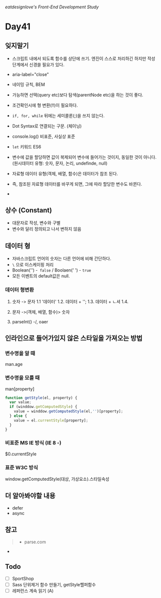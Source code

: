 ###### eatdesignlove's Front-End Development Study

# Day41


## 잊지말기
- 스크립트 내에서 되도록 함수를 상단에 쓰기. 엔진이 스스로 처리하긴 하지만 작성단계에서 신경쓸 필요가 있다.
- aria-label="close"
- 네이밍 규칙, BEM
- 가능하면 선택(query etc)보다 탐색(parentNode etc)을 하는 것이 좋다.
- 조건확인시에 형 변환(!!)이 필요하다.
- `if, for, while` 뒤에는 세미콜론(;)을 쓰지 않는다.
- Dot Syntax로 연결되는 구문. (체이닝)
- console.log() 비표준, 사실상 표준
- `let` 키워드 ES6

- 변수에 값을 할당하면 값이 복제되어 변수에 들어가는 것이지, 동일한 것이 아니다. (원시데이터 유형: 숫자, 문자, 논리, undefinde, null)
- 자료형 데이터 유형(객체, 배열, 함수)은 데이터가 참조 된다.
- 즉, 참조된 자료형 데이터를 바꾸게 되면, 그에 따라 할당한 변수도 바뀐다.
- 

## 상수 (Constant)

- 대문자로 작성, 변수와 구별
- 변수와 달리 정의되고 나서 변하지 않음

## 데이터 형
- 자바스크립트 언어의 숫자는 다른 언어에 비해 간단하다.
- `\` 으로 이스케이핑 처리
- Boolean('') -` false` / Boolaen(' ') - `true`
- 모든 이벤트의 default값은 null.



### 데이터 형변환

1. 숫자 -> 문자
1.1 '데이터'
1.2. 데이터 + '';
1.3. 데이터 + ㄴ셔
1.4. 

2. 문자 ->(객체, 배열, 함수)> 숫자


4.  parseInt() -/, oaer




## 인라인으로 들어가있지 않은 스타일을 가져오는 방법

### 변수명을 알 때
man.age

### 변수명을 모를 때
man[property]


```javascript
function getStyle(el, property) {
  var value;
  if (winddow.getComputedStyle) {
    value = winddow.getComputedStyle(el,'')[property];
  } else {
    value = el.currentStyle[property];
  }
}

```

### 비표준 MS IE 방식 (IE 8 -)
$0.currentStyle

### 표준 W3C 방식
window.getComputedStyle(대상, 가상요소).스타일속성


## 더 알아봐야할 내용
- defer
- async

## 참고
>- parse.com
- 

## Todo
- [ ] SportShop 
- [ ] Sass 단위제거 함수 만들기, getStyle핼퍼함수
- [ ] 레퍼런스 계속 읽기 (A)
